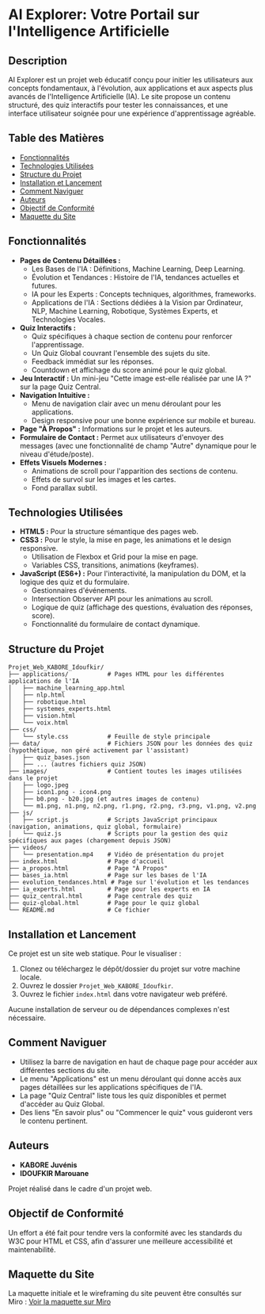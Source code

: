 # AI Explorer: Votre Portail sur l'Intelligence Artificielle

## Description

AI Explorer est un projet web éducatif conçu pour initier les utilisateurs aux concepts fondamentaux, à l'évolution, aux applications et aux aspects plus avancés de l'Intelligence Artificielle (IA). Le site propose un contenu structuré, des quiz interactifs pour tester les connaissances, et une interface utilisateur soignée pour une expérience d'apprentissage agréable.

## Table des Matières

- [Fonctionnalités](#fonctionnalités)
- [Technologies Utilisées](#technologies-utilisées)
- [Structure du Projet](#structure-du-projet)
- [Installation et Lancement](#installation-et-lancement)
- [Comment Naviguer](#comment-naviguer)
- [Auteurs](#auteurs)
- [Objectif de Conformité](#objectif-de-conformité)
- [Maquette du Site](#maquette-du-site)

## Fonctionnalités

*   **Pages de Contenu Détaillées :**
    *   Les Bases de l'IA : Définitions, Machine Learning, Deep Learning.
    *   Évolution et Tendances : Histoire de l'IA, tendances actuelles et futures.
    *   IA pour les Experts : Concepts techniques, algorithmes, frameworks.
    *   Applications de l'IA : Sections dédiées à la Vision par Ordinateur, NLP, Machine Learning, Robotique, Systèmes Experts, et Technologies Vocales.
*   **Quiz Interactifs :**
    *   Quiz spécifiques à chaque section de contenu pour renforcer l'apprentissage.
    *   Un Quiz Global couvrant l'ensemble des sujets du site.
    *   Feedback immédiat sur les réponses.
    *   Countdown et affichage du score animé pour le quiz global.
*   **Jeu Interactif :** Un mini-jeu "Cette image est-elle réalisée par une IA ?" sur la page Quiz Central.
*   **Navigation Intuitive :**
    *   Menu de navigation clair avec un menu déroulant pour les applications.
    *   Design responsive pour une bonne expérience sur mobile et bureau.
*   **Page "À Propos" :** Informations sur le projet et les auteurs.
*   **Formulaire de Contact :** Permet aux utilisateurs d'envoyer des messages (avec une fonctionnalité de champ "Autre" dynamique pour le niveau d'étude/poste).
*   **Effets Visuels Modernes :**
    *   Animations de scroll pour l'apparition des sections de contenu.
    *   Effets de survol sur les images et les cartes.
    *   Fond parallax subtil.

## Technologies Utilisées

*   **HTML5 :** Pour la structure sémantique des pages web.
*   **CSS3 :** Pour le style, la mise en page, les animations et le design responsive.
    *   Utilisation de Flexbox et Grid pour la mise en page.
    *   Variables CSS, transitions, animations (keyframes).
*   **JavaScript (ES6+) :** Pour l'interactivité, la manipulation du DOM, et la logique des quiz et du formulaire.
    *   Gestionnaires d'événements.
    *   Intersection Observer API pour les animations au scroll.
    *   Logique de quiz (affichage des questions, évaluation des réponses, score).
    *   Fonctionnalité du formulaire de contact dynamique.

## Structure du Projet

```
Projet_Web_KABORE_Idoufkir/
├── applications/           # Pages HTML pour les différentes applications de l'IA
│   ├── machine_learning_app.html
│   ├── nlp.html
│   ├── robotique.html
│   ├── systemes_experts.html
│   ├── vision.html
│   └── voix.html
├── css/
│   └── style.css           # Feuille de style principale
├── data/                   # Fichiers JSON pour les données des quiz (hypothétique, non géré activement par l'assistant)
│   ├── quiz_bases.json
│   ├── ... (autres fichiers quiz JSON)
├── images/                 # Contient toutes les images utilisées dans le projet
│   ├── logo.jpeg
│   ├── icon1.png - icon4.png
│   ├── b0.png - b20.jpg (et autres images de contenu)
│   └── m1.png, n1.png, n2.png, r1.png, r2.png, r3.png, v1.png, v2.png
├── js/
│   ├── script.js           # Scripts JavaScript principaux (navigation, animations, quiz global, formulaire)
│   └── quiz.js             # Scripts pour la gestion des quiz spécifiques aux pages (chargement depuis JSON)
├── videos/
│   └── presentation.mp4    # Vidéo de présentation du projet
├── index.html              # Page d'accueil
├── a_propos.html           # Page "À Propos"
├── bases_ia.html           # Page sur les bases de l'IA
├── evolution_tendances.html # Page sur l'évolution et les tendances
├── ia_experts.html         # Page pour les experts en IA
├── quiz_central.html       # Page centrale des quiz
├── quiz-global.html        # Page pour le quiz global
└── README.md               # Ce fichier
```

## Installation et Lancement

Ce projet est un site web statique. Pour le visualiser :

1.  Clonez ou téléchargez le dépôt/dossier du projet sur votre machine locale.
2.  Ouvrez le dossier `Projet_Web_KABORE_Idoufkir`.
3.  Ouvrez le fichier `index.html` dans votre navigateur web préféré.

Aucune installation de serveur ou de dépendances complexes n'est nécessaire.

## Comment Naviguer

*   Utilisez la barre de navigation en haut de chaque page pour accéder aux différentes sections du site.
*   Le menu "Applications" est un menu déroulant qui donne accès aux pages détaillées sur les applications spécifiques de l'IA.
*   La page "Quiz Central" liste tous les quiz disponibles et permet d'accéder au Quiz Global.
*   Des liens "En savoir plus" ou "Commencer le quiz" vous guideront vers le contenu pertinent.

## Auteurs

*   **KABORE Juvénis**
*   **IDOUFKIR Marouane**

Projet réalisé dans le cadre d'un projet web.

## Objectif de Conformité

Un effort a été fait pour tendre vers la conformité avec les standards du W3C pour HTML et CSS, afin d'assurer une meilleure accessibilité et maintenabilité.

## Maquette du Site

La maquette initiale et le wireframing du site peuvent être consultés sur Miro :
[Voir la maquette sur Miro](https://miro.com/app/board/uXjVI1SDPFs=/?share_link_id=273045494969) 
